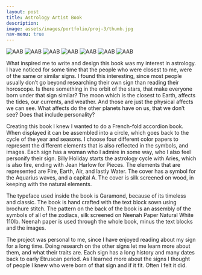 ```yaml
---
layout: post
title: Astrology Artist Book
description: 
image: assets/images/portfolio/proj-3/thumb.jpg
nav-menu: true
---
```


![AAB](assets/img/work/proj-9/astrology-book2.jpg)
![AAB](assets/img/work/proj-9/astrology-book3.jpg)
![AAB](assets/img/work/proj-9/astrology-book4.jpg)
![AAB](assets/img/work/proj-9/astrology-book5.jpg)
![AAB](assets/img/work/proj-9/astrology-book6.jpg)
![AAB](assets/img/work/proj-9/astrology-book7.jpg)
![AAB](assets/img/work/proj-9/astrology-book8.jpg)

What inspired me to write and design this book was my interest in astrology. I have noticed for some time that the people who were closest to me, were of the same or similar signs. I found this interesting, since most people usually don’t go beyond researching their own sign than reading their horoscope. Is there something in the orbit of the stars, that make everyone born under that sign similar? The moon which is the closest to Earth, affects the tides, our currents, and weather. And those are just the physical affects we can see. What affects do the other planets have on us, that we don’t see? Does that include personality?

Creating this book I knew I wanted to do a French-fold accordion book. When displayed it can be assembled into a circle, which goes back to the cycle of the year and seasons. I choose four different color papers to represent the different elements that is also reflected in the symbols, and images. Each sign has a woman who I admire in some way, who I also feel personify their sign. Billy Holiday starts the astrology cycle with Aries, which is also fire, ending with Jean Harlow for Pieces. The elements that are represented are Fire, Earth, Air, and lastly Water. The cover has a symbol for the Aquarius waves, and a capital A. The cover is silk screened on wood, in keeping with the natural elements.

The typeface used inside the book is Garamond, because of its timeless and classic. The book is hand crafted with the text block sown using brochure stitch. The pattern on the back of the book is an assembly of the symbols of all of the zodiacs, silk screened on Neenah Paper Natural White 110lb. Neenah paper is used through the whole book, minus the text blocks and the images.

The project was personal to me, since I have enjoyed reading about my sign for a long time. Doing research on the other signs let me learn more about them, and what their traits are. Each sign has a long history and many dates back to early Etruscan period. As I learned more about the signs I thought of people I knew who were born of that sign and if it fit. Often I felt it did.